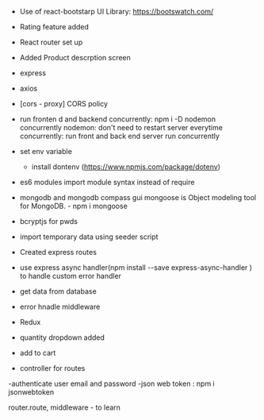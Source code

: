- Use of react-bootstarp
    UI Library: https://bootswatch.com/
- Rating feature added
- React router set up
- Added Product descrption screen
- express
- axios
- [cors - proxy]  CORS policy

- run fronten d and backend concurrently:  npm i -D nodemon concurrently
    nodemon: don't need to restart server everytime 
    concurrently: run front and back end server run concurrently

- set env variable
    - install dontenv (https://www.npmjs.com/package/dotenv)

- es6 modules
    import module syntax instead of require
- mongodb and mongodb compass gui
    mongoose is  Object modeling tool for MongoDB. -  npm i mongoose

- bcryptjs for pwds

- import temporary data using seeder script 
- Created express routes
- use express async handler(npm install --save express-async-handler
) to handle custom error handler

- get data from database

 - error hnadle middleware
- Redux

- quantity dropdown added
- add to cart
- controller for routes

-authenticate user email and password
-json web token : npm i jsonwebtoken

router.route, middleware - to learn